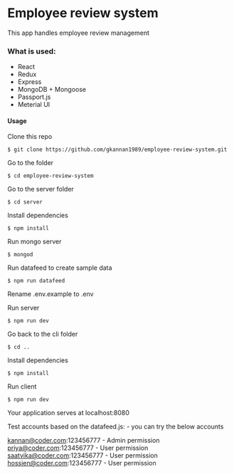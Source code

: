 # Employee review system
This app handles employee review management </br>

### What is used:
- React 
- Redux
- Express
- MongoDB + Mongoose
- Passport.js
- Meterial UI

#### Usage 
Clone this repo
```
$ git clone https://github.com/gkannan1989/employee-review-system.git
```

Go to the folder
```
$ cd employee-review-system
```

Go to the server folder
```
$ cd server
```

Install dependencies
```
$ npm install
```

Run mongo server
```
$ mongod
```

Run datafeed to create sample data
```
$ npm run datafeed
```

Rename .env.example to .env

Run server
```
$ npm run dev
```

Go back to the cli folder
```
$ cd ..
```

Install dependencies
```
$ npm install
```

Run client
```
$ npm run dev
```

Your application serves at localhost:8080

Test accounts based on the datafeed.js: - you can try the below accounts 

kannan@coder.com:123456777 - Admin permission</br>
priya@coder.com:123456777 - User permission</br>
saatvika@coder.com:123456777 - User permission</br>
hossien@coder.com:123456777 - User permission</br>
